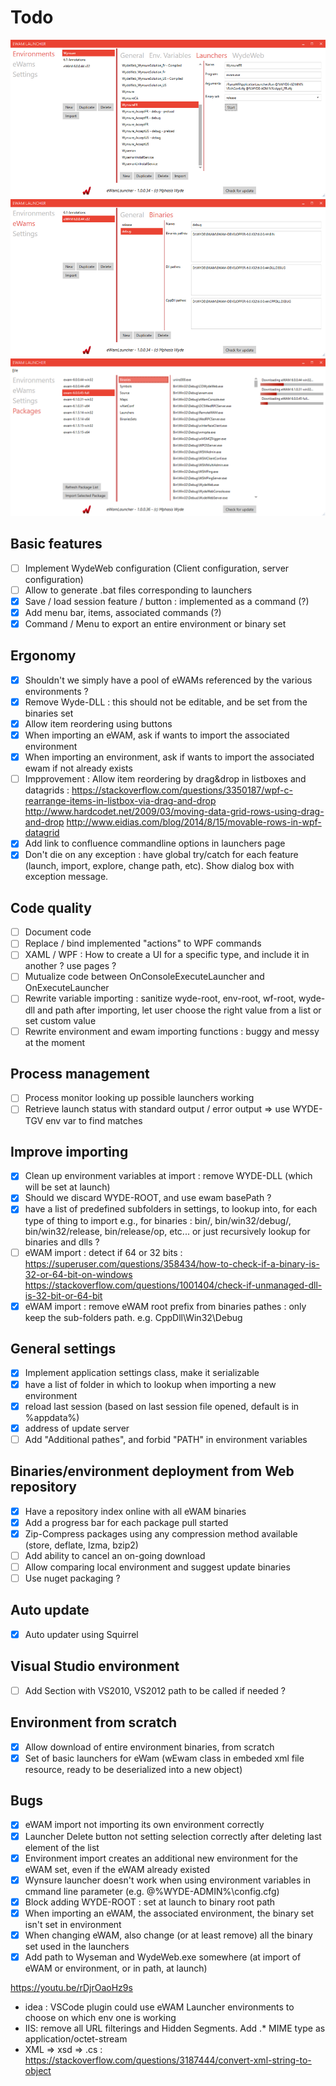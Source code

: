 # Todo


![screen01](doc/screenshot-01.png)
![screen02](doc/screenshot-02.png)
![screen03](doc/screenshot-03.png)


## Basic features
- [ ] Implement WydeWeb configuration (Client configuration, server configuration)
- [ ] Allow to generate .bat files corresponding to launchers
- [x] Save / load session feature / button : implemented as a command (?)
- [x] Add menu bar, items, associated commands (?)
- [x] Command / Menu to export an entire environment or binary set
   
## Ergonomy
- [x] Shouldn't we simply have a pool of eWAMs referenced by the various environments ?
- [x] Remove Wyde-DLL : this should not be editable, and be set from the binaries set
- [x] Allow item reordering using buttons
- [x] When importing an eWAM, ask if wants to import the associated environment
- [x] When importing an environment, ask if wants to import the associated ewam if not already exists
- [ ] Impprovement : Allow item reordering by drag&drop in listboxes and datagrids : 
   https://stackoverflow.com/questions/3350187/wpf-c-rearrange-items-in-listbox-via-drag-and-drop
   http://www.hardcodet.net/2009/03/moving-data-grid-rows-using-drag-and-drop
   http://www.eidias.com/blog/2014/8/15/movable-rows-in-wpf-datagrid
- [x] Add link to confluence commandline options in launchers page
- [x] Don't die on any exception : have global try/catch for each feature (launch, import, explore, change path, etc). Show dialog box with exception message.

## Code quality
- [ ] Document code
- [ ] Replace / bind implemented "actions" to WPF commands
- [ ] XAML / WPF : How to create a UI for a specific type, and include it in another ? use pages ?
- [ ] Mutualize code between OnConsoleExecuteLauncher and OnExecuteLauncher
- [ ] Rewrite variable importing : sanitize wyde-root, env-root, wf-root, wyde-dll and path after importing, let user choose the right value from a list or set custom value
- [ ] Rewrite environment and ewam importing functions : buggy and messy at the moment

## Process management
- [ ] Process monitor looking up possible launchers working
- [ ] Retrieve launch status with standard output / error output
   => use WYDE-TGV env var to find matches
   
## Improve importing
- [x] Clean up environment variables at import : remove WYDE-DLL (which will be set at launch)
- [x] Should we discard WYDE-ROOT, and use ewam basePath ?
- [x] have a list of predefined subfolders in settings, to lookup into, for each type of thing to import
   e.g., for binaries : bin/, bin/win32/debug/, bin/win32/release, bin/release/op, etc... or just recursively lookup for binaries and dlls ?
- [ ] eWAM import : detect if 64 or 32 bits : https://superuser.com/questions/358434/how-to-check-if-a-binary-is-32-or-64-bit-on-windows
   https://stackoverflow.com/questions/1001404/check-if-unmanaged-dll-is-32-bit-or-64-bit
- [x] eWAM import : remove eWAM root prefix from binaries pathes : only keep the sub-folders path. e.g. CppDll\Win32\Debug
   
## General settings
- [x] Implement application settings class, make it serializable
- [x] have a list of folder in which to lookup when importing a new environment
- [x] reload last session (based on last session file opened, default is in %appdata%)
- [x] address of update server
- [ ] Add "Additional pathes", and forbid "PATH" in environment variables

## Binaries/environment deployment from Web repository
- [x] Have a repository index online with all eWAM binaries
- [x] Add a progress bar for each package pull started
- [x] Zip-Compress packages using any compression method available (store, deflate, lzma, bzip2)
- [ ] Add ability to cancel an on-going download
- [ ] Allow comparing local environment and suggest update binaries
- [ ] Use nuget packaging ?
      
## Auto update
- [x] Auto updater using Squirrel

## Visual Studio environment
- [ ] Add Section with VS2010, VS2012 path to be called if needed ?

## Environment from scratch
- [x] Allow download of entire environment binaries, from scratch
- [x] Set of basic launchers for eWam (wEwam class in embeded xml file resource, ready to be deserialized into a new object)

## Bugs
- [x] eWAM import not importing its own environment correctly
- [x] Launcher Delete button not setting selection correctly after deleting last element of the list
- [x] Environment import creates an additional new environment for the eWAM set, even if the eWAM already existed
- [x] Wynsure launcher doesn't work when using environment variables in cmmand line parameter (e.g. @%WYDE-ADMIN%\config.cfg)
- [x] Block adding WYDE-ROOT : set at launch to binary root path
- [x] When importing an eWAM, the associated environment, the binary set isn't set in environment
- [x] When changing eWAM, also change (or at least remove) all the binary set used in the launchers
- [x] Add path to Wyseman and WydeWeb.exe somewhere (at import of eWAM or environment, or in path, at launch)

https://youtu.be/rDjrOaoHz9s

- idea : VSCode plugin could use eWAM Launcher environments to choose on which env one is working
- IIS: remove all URL filterings and Hidden Segments. Add .* MIME type as application/octet-stream
- XML => xsd => .cs  : https://stackoverflow.com/questions/3187444/convert-xml-string-to-object